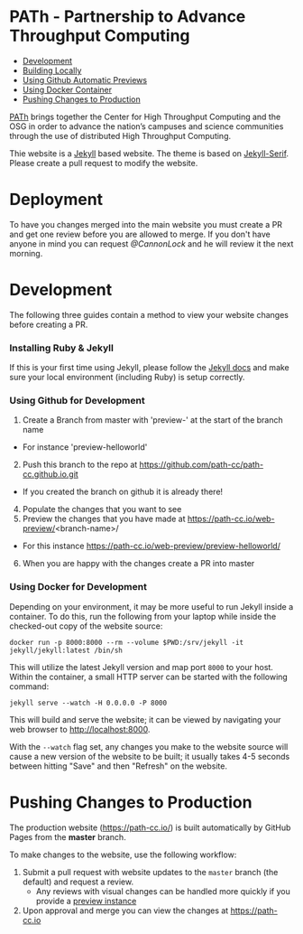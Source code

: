 # PATh - Partnership to Advance Throughput Computing

- [Development](#development)
- [Building Locally](#installing-ruby-&-jekyll)
- [Using Github Automatic Previews](#using-github-for-development)
- [Using Docker Container](#using-docker-for-development)
- [Pushing Changes to Production](#pushing-changes-to-production)

[PATh](https://path-cc.io/) brings together the Center for High Throughput Computing and the OSG in order to advance the nation’s campuses and science communities through the use of distributed High Throughput Computing.

Thie website is a [Jekyll](https://jekyllrb.com/) based website.  The theme is based on [Jekyll-Serif](https://github.com/zerostaticthemes/jekyll-serif-theme).  Please create a pull request to modify the website.

# Deployment

To have you changes merged into the main website you must create a PR and get one review before you are allowed to merge. If you don't have anyone in mind you can request _@CannonLock_ and he will review it the next morning.

# Development

The following three guides contain a method to view your website changes before creating a PR.

### Installing Ruby & Jekyll
 
If this is your first time using Jekyll, please follow the [Jekyll docs](https://jekyllrb.com/docs/installation/) and make sure your local environment (including Ruby) is setup correctly.

### Using Github for Development

1. Create a Branch from master with 'preview-' at the start of the branch name
  - For instance 'preview-helloworld'
2. Push this branch to the repo at https://github.com/path-cc/path-cc.github.io.git
  - If you created the branch on github it is already there!
4. Populate the changes that you want to see
5. Preview the changes that you have made at https://path-cc.io/web-preview/<branch-name\>/ 
  - For this instance https://path-cc.io/web-preview/preview-helloworld/
6. When you are happy with the changes create a PR into master

### Using Docker for Development

Depending on your environment, it may be more useful to run Jekyll inside a container.  To do this, run the following from your laptop while inside the checked-out copy of the website source:

```
docker run -p 8000:8000 --rm --volume $PWD:/srv/jekyll -it jekyll/jekyll:latest /bin/sh
```

This will utilize the latest Jekyll version and map port `8000` to your host.  Within the container, a small HTTP server can be started with the following command:

```
jekyll serve --watch -H 0.0.0.0 -P 8000
```

This will build and serve the website; it can be viewed by navigating your web browser to <http://localhost:8000>.

With the `--watch` flag set, any changes you make to the website source will cause a new version of the website to be built; it usually takes 4-5 seconds between hitting "Save" and then "Refresh" on the website.

# Pushing Changes to Production

The production website (https://path-cc.io/) is built automatically by GitHub Pages from the **master** branch.

To make changes to the website, use the following workflow:

1.  Submit a pull request with website updates to the `master` branch (the default) and request a review.
    - Any reviews with visual changes can be handled more quickly if you provide a [preview instance](#using-github-for-development)
1.  Upon approval and merge you can view the changes at https://path-cc.io
